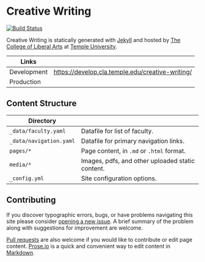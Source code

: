# Creative Writing

[![Build Status][travis-img]][travis]

Creative Writing is statically generated with [Jekyll](https://jekyllrb.com) and hosted by [The College of Liberal Arts](https://liberalarts.temple.edu) at [Temple University](https://temple.edu).

| Links |  |
| --- | --- |
| Development | https://develop.cla.temple.edu/creative-writing/ |
| Production | |

## Content Structure

| Directory |  |
| --- | --- |
| ````_data/faculty.yaml```` | Datafile for list of faculty. |
| ````_data/navigation.yaml```` | Datafile for primary   navigation links. |
| ````pages/*```` | Page content, in ````.md```` or ````.html```` format. |
| ````media/*```` | Images, pdfs, and other uploaded static content. |
| ````_config.yml```` | Site configuration options. |

## Contributing

If you discover typographic errors, bugs, or have problems navigating this site please consider [opening a new issue][issue]. A brief summary of the problem along with suggestions for improvement are welcome.

[Pull requests][pr] are also welcome if you would like to contribute or edit page content. [Prose.io][prose] is a quick and convenient way to edit content in [Markdown][md].


[travis]: https://travis-ci.org/TULiberalArts/Creative-Writing
[travis-img]: https://travis-ci.org/TULiberalArts/Creative-Writing.svg?branch=master
[jekyll]: https://https://jekyllrb.com
[issue]: https://github.com/TULiberalArts/Creative-Writing/issues
[pr]: https://help.github.com/articles/about-pull-requests/
[prose]: https://prose.io/#TULiberalArts/Creative-Writing
[md]: http://whatismarkdown.com/
